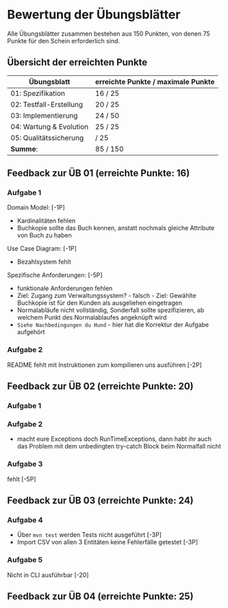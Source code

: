 # Bewertung der Übungsblätter

Alle Übungsblätter zusammen bestehen aus 150 Punkten, von denen 75 Punkte für den Schein erforderlich sind.

## Übersicht der erreichten Punkte

| Übungsblatt             | erreichte Punkte / maximale Punkte |
| ----------------------- | ---------------------------------- |
| 01: Spezifikation       | 16 / 25                               |
| 02: Testfall-Erstellung | 20 / 25                               |
| 03: Implementierung     | 24 / 50                               |
| 04: Wartung & Evolution | 25 / 25                               |
| 05: Qualitätssicherung  | / 25                               |
| **Summe**:              | 85 / 150                              |

## Feedback zur ÜB 01 (erreichte Punkte: 16)

### Aufgabe 1

Domain Model: [-1P]
- Kardinalitäten fehlen
- Buchkopie sollte das Buch kennen, anstatt nochmals gleiche Attribute von Buch zu haben

Use Case Diagram: [-1P]
- Bezahlsystem fehlt

Spezifische Anforderungen: [-5P]
- funktionale Anforderungen fehlen
- Ziel: Zugang zum Verwaltungssystem? - falsch - Ziel: Gewählte Buchkopie ist für den Kunden als ausgeliehen
eingetragen
- Normalabläufe nicht vollständig, Sonderfall sollte spezifizieren, ab welchem Punkt des Normalablaufes angeknüpft wird
- `Siehe Nachbedingungen du Hund` - hier hat die Korrektur der Aufgabe aufgehört

### Aufgabe 2

README fehlt mit Instruktionen zum kompilieren uns ausführen [-2P]

## Feedback zur ÜB 02 (erreichte Punkte: 20)

### Aufgabe 1

### Aufgabe 2

- macht eure Exceptions doch RunTimeExceptions, dann habt ihr auch das Problem mit dem unbedingten try-catch Block beim Normalfall nicht

### Aufgabe 3

fehlt [-5P]

## Feedback zur ÜB 03 (erreichte Punkte: 24)

### Aufgabe 4

- Über `mvn test` werden Tests nicht ausgeführt [-3P]
- Import CSV von allen 3 Entitäten keine Fehlerfälle getestet [-3P]

### Aufgabe 5

Nicht in CLI ausführbar [-20]

## Feedback zur ÜB 04 (erreichte Punkte: 25)

